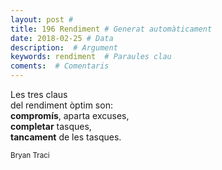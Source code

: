 ```yaml
---
layout: post #
title: 196 Rendiment # Generat automàticament
date: 2018-02-25 # Data
description:  # Argument
keywords: rendiment  # Paraules clau
coments:  # Comentaris
---
```


Les tres claus <br />
del rendiment òptim son: <br />
**compromís**, aparta excuses, <br />
**completar** tasques, <br />
**tancament** de les tasques. <br />

<small>Bryan Traci</small>
